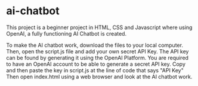 # ai-chatbot
This project is a beginner project in HTML, CSS and Javascript where using OpenAI, a fully functioning AI Chatbot is created.

To make the AI chatbot work, download the files to your local computer. Then, open the script.js file and add your own secret API Key. 
The API key can be found by generating it using the OpenAI Platform. You are required to have an OpenAI account to be able to generate a secret API key.
Copy and then paste the key in script.js at the line of code that says "API Key"
Then open index.html using a web browser and look at the AI chatbot work.
